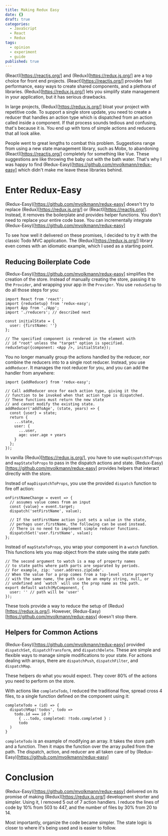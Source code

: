 ```yaml
---
title: Making Redux Easy
date: {}
draft: true
categories:
  - JavaScript
  - React
  - Redux
tags:
  - opinion
  - experiment
  - guide
published: true
---
```


(React)[https://reactjs.org/] and (Redux)[https://redux.js.org/] are a top choice for front end projects. (React)[https://reactjs.org/] provides fast
performance, easy ways to create shared components, and a plethora of
libraries. (Redux)[https://redux.js.org/] lets you simplify state management in your
application, but it has serious drawbacks.

In large projects, (Redux)[https://redux.js.org/] bloat your project with repetitive code. To
support a single store update, you need to create a reducer that handles an
action type which is dispatched from an action called inside a component. If
that process sounds tedious and confusing, that's because it is. You end up
with tons of simple actions and reducers that all look alike.

People went to great lengths to combat this problem. Suggestions range from using
a new state management library, such as Mobx, to abandoning
(React)[https://reactjs.org/] completely for
something like Vue. These suggestions are like throwing the baby out
with the bath water. That's why I was happy to find
(Redux-Easy)[https://github.com/mvolkmann/redux-easy] which didn't make me
leave these libraries behind.

# Enter Redux-Easy

(Redux-Easy)[https://github.com/mvolkmann/redux-easy] doesn't try to replace (Redux)[https://redux.js.org/] or (React)[https://reactjs.org/]. Instead, it removes the boilerplate and provides helper functions. You don't need to replace your entire code base. You can incrementally integrate (Redux-Easy)[https://github.com/mvolkmann/redux-easy]

To see how well it delivered on these promises, I decided to try it with the
classic Todo MVC application. The (Redux)[https://redux.js.org/] library even comes with an idiomatic
example, which I used as a starting point.

## Reducing Boilerplate Code

(Redux-Easy)[https://github.com/mvolkmann/redux-easy] simplifies the creation of the store. Instead of manually creating
the store, passing it to the `Provider`, and wrapping your app in the
`Provider`. You use `reduxSetup` to do all those steps for you:

```
import React from 'react';
import {reduxSetup} from 'redux-easy';
import App from './App';
import './reducers'; // described next

const initialState = {
  user: {firstName: ''}
};

// The specified component is rendered in the element with
// id "root" unless the "target" option is specified.
reduxSetup({component: <App />, initialState});
```

You no longer manually group the actions handled by the reducer, nor combine
the reducers into to a single root reducer. Instead, you use `addReducer`. It
manages the root reducer for you, and you can add the handler from anywhere:

```
import {addReducer} from 'redux-easy';

// Call addReducer once for each action type, giving it the
// function to be invoked when that action type is dispatched.
// These functions must return the new state
// and cannot modify the existing state.
addReducer('addToAge', (state, years) => {
  const {user} = state;
  return {
    ...state,
    user: {
      ...user,
      age: user.age + years
    }
  };
});
```

In vanilla (Redux)[https://redux.js.org/], you have to use `mapDispatchToProps` and
`mapStateToProps` to pass in the dispatch actions and state.
(Redux-Easy)[https://github.com/mvolkmann/redux-easy]
provides helpers that interact directly with the store.

Instead of `mapDispatchToProps`, you use the provided `dispatch` function
to fire off action:

```
onFirstNameChange = event => {
  // assumes value comes from an input
  const {value} = event.target;
  dispatch('setFirstName', value);

  // If the setFirstName action just sets a value in the state,
  // perhaps user.firstName, the following can be used instead.
  // There is no need to implement simple reducer functions.
  dispatchSet('user.firstName', value);
};
```

Instead of `mapStateToProps`, you wrap your component in a `watch`
function. This functions lets you map object from the state using the state
path:

```
// The second argument to watch is a map of property names
// to state paths where path parts are separated by periods.
// For example, zip: 'user.address.zipCode'.
// When the value for a prop comes from a top-level state property
// with the same name, the path can be an empty string, null, or
// undefined and `watch` will use the prop name as the path.
export default watch(MyComponent, {
  user: '' // path will be 'user'
});
```

These tools provide a way to reduce the setup of
(Redux)[https://redux.js.org/]. However, (Redux-Easy)[https://github.com/mvolkmann/redux-easy]
doesn't stop there.

## Helpers for Common Actions

(Redux-Easy)[https://github.com/mvolkmann/redux-easy] provided `dispatchSet`, `dispatchTransform`, and `dispatchDelete`.
These are simple and flexible ways to manage simple modifications to your
state. For actions dealing with arrays, there are `dispatchPush`,
`dispatchFilter`, and `dispatchMap`.

These helpers do what you would expect. They cover 80% of the actions
you need to perform on the store.

With actions like `completeTodo`, I reduced the traditional flow,
spread cross 4 files, to a single function defined on the component using it:

```
completeTodo = (id) => {
  dispatchMap('todos', todo =>
    todo.id === id ?
      { ...todo, completed: !todo.completed } :
      todo
  )
}
```

`completeTodo` is an example of modifying an array. It takes the store path
and a function. Then it maps the function over the array pulled from the path.
The dispatch, action, and reducer are all taken care of by
(Redux-Easy)[https://github.com/mvolkmann/redux-easy]

# Conclusion

(Redux-Easy)[https://github.com/mvolkmann/redux-easy] delivered on its promise of making (Redux)[https://redux.js.org/] development shorter and
simpler. Using it, I removed 5 out of 7 action handlers. I reduce the lines of
code by 10% from 503 to 447, and the number of files by 30% from 20 to 14.

Most importantly, organize the code became simpler. The state logic is
closer to where it's being used and is easier to follow.
